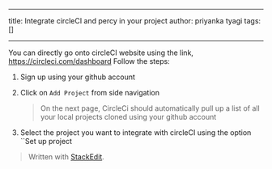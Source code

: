 
---

title: Integrate circleCI and percy in your project
author: priyanka tyagi
tags: []

---

You can directly go onto circleCI website using the link,
<https://circleci.com/dashboard>
Follow the steps:
1. Sign up using your github account
1. Click on `Add Project` from side navigation
	> On the next page, CircleCi should automatically pull up a list of all your local projects cloned using your github account 

1. Select the project you want to integrate with circleCI using the option ``Set up project
> Written with [StackEdit](https://stackedit.io/).
<!--stackedit_data:
eyJoaXN0b3J5IjpbMTc2Njg1ODUyLC0yMTA4Mzk1NTk1XX0=
-->